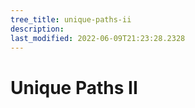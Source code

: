 ```yaml
---
tree_title: unique-paths-ii
description: 
last_modified: 2022-06-09T21:23:28.2328
---
```


# Unique Paths II
